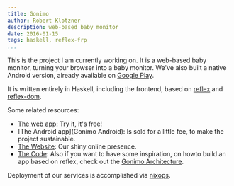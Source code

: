 ```yaml
---
title: Gonimo
author: Robert Klotzner
description: web-based baby monitor
date: 2016-01-15
tags: haskell, reflex-frp
...
```


This is the project I am currently working on. It is a web-based baby monitor, turning your browser into a baby monitor. We've also built a native Android version, already available on [Google Play][Gonimo Android].

It is written entirely in Haskell, including the frontend, based on [reflex][reflex] and [reflex-dom][reflex-dom].

Some related resources:

 - [The web app](https://app.gonimo.com): Try it, it's free!
 - [The Android app](Gonimo Android): Is sold for a little fee, to make the project sustainable.
 - [The Website](https://gonimo.com): Our shiny online presence.
 - [The Code][Gonimo Github]: Also if you want to have some inspiration, on howto build an app based on reflex, check out the [Gonimo Architecture][Gonimo Architecture].


Deployment of our services is accomplished via [nixops][nixops].


[Gonimo Android]: https://play.google.com/store/apps/details?id=com.gonimo.baby
[reflex]: https://github.com/reflex-frp/reflex
[reflex-dom]: https://github.com/reflex-frp/reflex-dom
[Gonimo Architecture]: /posts/2018-04-11-Gonimo-Architecture-Part1.html
[Gonimo Github]: https://github.com/gonimo/gonimo
[nixops]: https://nixos.org/nixops/
